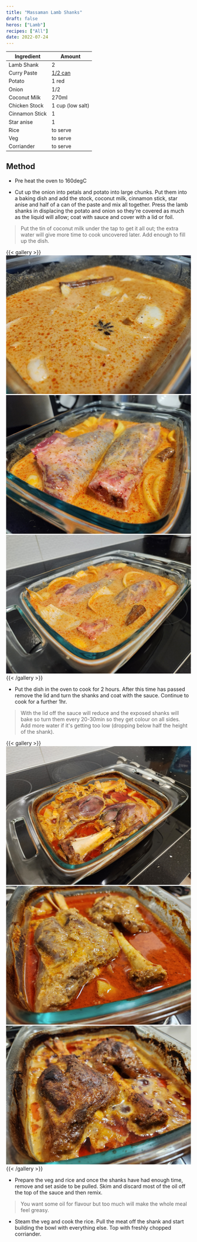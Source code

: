 ```yaml
---
title: "Massaman Lamb Shanks"
draft: false
heros: ["Lamb"]
recipes: ["All"]
date: 2022-07-24
---
```


| Ingredient  | Amount |
| ----- | ---- |
| Lamb Shank | 2 |
| Curry Paste | [1/2 can](gallery/Maesri_Paste.jpg) |
| Potato | 1 red |
| Onion | 1/2 |
| Coconut Milk | 270ml |
| Chicken Stock | 1 cup (low salt) |
| Cinnamon Stick | 1 |
| Star anise | 1 |
| Rice | to serve |
| Veg | to serve |
| Corriander | to serve |

## Method

- Pre heat the oven to 160degC

- Cut up the onion into petals and potato into large chunks. Put them into a baking dish and add the stock, coconut milk, cinnamon stick, star anise and half of a can of the paste and mix all together. Press the lamb shanks in displacing the potato and onion so they're covered as much as the liquid will allow; coat with sauce and cover with a lid or foil.

>Put the tin of coconut milk under the tap to get it all out; the extra water will give more time to cook uncovered later. Add enough to fill up the dish. 

{{< gallery >}}
  <img src="gallery/a1.jpg" class="grid-w33" />
  <img src="gallery/a2.jpg" class="grid-w33" />
  <img src="gallery/a3.jpg" class="grid-w33" />
{{< /gallery >}}

- Put the dish in the oven to cook for 2 hours. After this time has passed remove the lid and turn the shanks and coat with the sauce. Continue to cook for a further 1hr.

>With the lid off the sauce will reduce and the exposed shanks will bake so turn them every 20-30min so they get colour on all sides. Add more water if it's getting too low (dropping below half the height of the shank).

{{< gallery >}}
  <img src="gallery/b1.jpg" class="grid-w33" />
  <img src="gallery/b2.jpg" class="grid-w33" />
  <img src="gallery/b3.jpg" class="grid-w33" />
{{< /gallery >}}

- Prepare the veg and rice and once the shanks have had enough time, remove and set aside to be pulled. Skim and discard most of the oil off the top of the sauce and then remix.

>You want some oil for flavour but too much will make the whole meal feel greasy.

- Steam the veg and cook the rice. Pull the meat off the shank and start building the bowl with everything else. Top with freshly chopped corriander.
